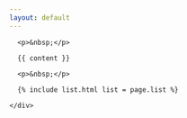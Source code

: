 ```yaml
---
layout: default
---
```


<div class="container light-bg-1">
  <div class="row">
    <div class="col-2-of-3 center">

      <p>&nbsp;</p>

      {{ content }}

      <p>&nbsp;</p>

      {% include list.html list = page.list %}

    </div>
  </div>
</div>

